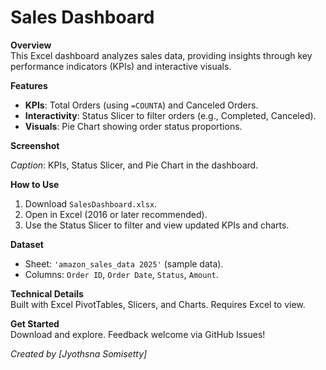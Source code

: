 # Sales Dashboard

**Overview**  
This Excel dashboard analyzes sales data, providing insights through key performance indicators (KPIs) and interactive visuals.

**Features**  
- **KPIs**: Total Orders (using `=COUNTA`) and Canceled Orders.  
- **Interactivity**: Status Slicer to filter orders (e.g., Completed, Canceled).  
- **Visuals**: Pie Chart showing order status proportions.

**Screenshot**  
  
*Caption*: KPIs, Status Slicer, and Pie Chart in the dashboard.

**How to Use**  
1. Download `SalesDashboard.xlsx`.  
2. Open in Excel (2016 or later recommended).  
3. Use the Status Slicer to filter and view updated KPIs and charts.

**Dataset**  
- Sheet: `'amazon_sales_data 2025'` (sample data).  
- Columns: `Order ID`, `Order Date`, `Status`, `Amount`.

**Technical Details**  
Built with Excel PivotTables, Slicers, and Charts. Requires Excel to view.

**Get Started**  
Download and explore. Feedback welcome via GitHub Issues!

*Created by [Jyothsna Somisetty]*
